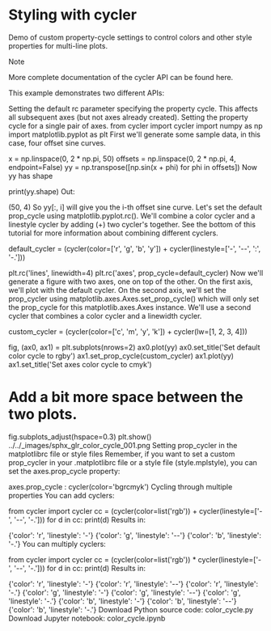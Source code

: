 # Styling with cycler

Demo of custom property-cycle settings to control colors and other style properties for multi-line plots.

Note

More complete documentation of the cycler API can be found here.

This example demonstrates two different APIs:

Setting the default rc parameter specifying the property cycle. This affects all subsequent axes (but not axes already created).
Setting the property cycle for a single pair of axes.
from cycler import cycler
import numpy as np
import matplotlib.pyplot as plt
First we'll generate some sample data, in this case, four offset sine curves.

x = np.linspace(0, 2 * np.pi, 50)
offsets = np.linspace(0, 2 * np.pi, 4, endpoint=False)
yy = np.transpose([np.sin(x + phi) for phi in offsets])
Now yy has shape

print(yy.shape)
Out:

(50, 4)
So yy[:, i] will give you the i-th offset sine curve. Let's set the default prop_cycle using matplotlib.pyplot.rc(). We'll combine a color cycler and a linestyle cycler by adding (+) two cycler's together. See the bottom of this tutorial for more information about combining different cyclers.

default_cycler = (cycler(color=['r', 'g', 'b', 'y']) +
                  cycler(linestyle=['-', '--', ':', '-.']))

plt.rc('lines', linewidth=4)
plt.rc('axes', prop_cycle=default_cycler)
Now we'll generate a figure with two axes, one on top of the other. On the first axis, we'll plot with the default cycler. On the second axis, we'll set the prop_cycler using matplotlib.axes.Axes.set_prop_cycle() which will only set the prop_cycle for this matplotlib.axes.Axes instance. We'll use a second cycler that combines a color cycler and a linewidth cycler.

custom_cycler = (cycler(color=['c', 'm', 'y', 'k']) +
                 cycler(lw=[1, 2, 3, 4]))

fig, (ax0, ax1) = plt.subplots(nrows=2)
ax0.plot(yy)
ax0.set_title('Set default color cycle to rgby')
ax1.set_prop_cycle(custom_cycler)
ax1.plot(yy)
ax1.set_title('Set axes color cycle to cmyk')

# Add a bit more space between the two plots.
fig.subplots_adjust(hspace=0.3)
plt.show()
../../_images/sphx_glr_color_cycle_001.png
Setting prop_cycler in the matplotlibrc file or style files
Remember, if you want to set a custom prop_cycler in your .matplotlibrc file or a style file (style.mplstyle), you can set the axes.prop_cycle property:

axes.prop_cycle    : cycler(color='bgrcmyk')
Cycling through multiple properties
You can add cyclers:

from cycler import cycler
cc = (cycler(color=list('rgb')) +
      cycler(linestyle=['-', '--', '-.']))
for d in cc:
    print(d)
Results in:

{'color': 'r', 'linestyle': '-'}
{'color': 'g', 'linestyle': '--'}
{'color': 'b', 'linestyle': '-.'}
You can multiply cyclers:

from cycler import cycler
cc = (cycler(color=list('rgb')) *
      cycler(linestyle=['-', '--', '-.']))
for d in cc:
    print(d)
Results in:

{'color': 'r', 'linestyle': '-'}
{'color': 'r', 'linestyle': '--'}
{'color': 'r', 'linestyle': '-.'}
{'color': 'g', 'linestyle': '-'}
{'color': 'g', 'linestyle': '--'}
{'color': 'g', 'linestyle': '-.'}
{'color': 'b', 'linestyle': '-'}
{'color': 'b', 'linestyle': '--'}
{'color': 'b', 'linestyle': '-.'}
Download Python source code: color_cycle.py
Download Jupyter notebook: color_cycle.ipynb
